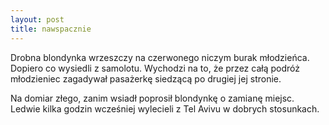 ```yaml
---
layout: post
title: nawspacznie
---
```


Drobna blondynka wrzeszczy na czerwonego niczym burak młodzieńca. Dopiero co wysiedli z samolotu.
Wychodzi na to, że przez całą podróż młodzieniec zagadywał pasażerkę siedzącą po drugiej jej stronie.

Na domiar złego, zanim wsiadł poprosił blondynkę o zamianę miejsc. Ledwie kilka godzin wcześniej
wylecieli z Tel Avivu w dobrych stosunkach.
